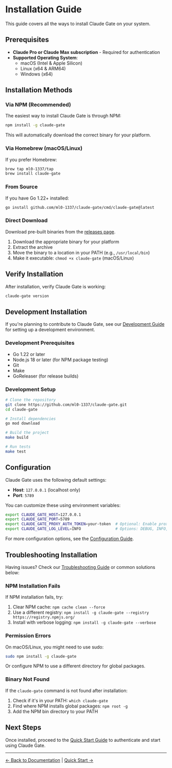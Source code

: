 # Installation Guide

This guide covers all the ways to install Claude Gate on your system.

## Prerequisites

- **Claude Pro or Claude Max subscription** - Required for authentication
- **Supported Operating System**:
  - macOS (Intel & Apple Silicon)
  - Linux (x64 & ARM64)
  - Windows (x64)

## Installation Methods

### Via NPM (Recommended)

The easiest way to install Claude Gate is through NPM:

```bash
npm install -g claude-gate
```

This will automatically download the correct binary for your platform.

### Via Homebrew (macOS/Linux)

If you prefer Homebrew:

```bash
brew tap ml0-1337/tap
brew install claude-gate
```

### From Source

If you have Go 1.22+ installed:

```bash
go install github.com/ml0-1337/claude-gate/cmd/claude-gate@latest
```

### Direct Download

Download pre-built binaries from the [releases page](https://github.com/ml0-1337/claude-gate/releases).

1. Download the appropriate binary for your platform
2. Extract the archive
3. Move the binary to a location in your PATH (e.g., `/usr/local/bin`)
4. Make it executable: `chmod +x claude-gate` (macOS/Linux)

## Verify Installation

After installation, verify Claude Gate is working:

```bash
claude-gate version
```

## Development Installation

If you're planning to contribute to Claude Gate, see our [Development Guide](../guides/development.md) for setting up a development environment.

### Development Prerequisites

- Go 1.22 or later
- Node.js 18 or later (for NPM package testing)
- Git
- Make
- GoReleaser (for release builds)

### Development Setup

```bash
# Clone the repository
git clone https://github.com/ml0-1337/claude-gate.git
cd claude-gate

# Install dependencies
go mod download

# Build the project
make build

# Run tests
make test
```

## Configuration

Claude Gate uses the following default settings:

- **Host**: `127.0.0.1` (localhost only)
- **Port**: `5789`

You can customize these using environment variables:

```bash
export CLAUDE_GATE_HOST=127.0.0.1
export CLAUDE_GATE_PORT=5789
export CLAUDE_GATE_PROXY_AUTH_TOKEN=your-token  # Optional: Enable proxy authentication
export CLAUDE_GATE_LOG_LEVEL=INFO               # Options: DEBUG, INFO, WARNING, ERROR
```

For more configuration options, see the [Configuration Guide](./configuration.md).

## Troubleshooting Installation

Having issues? Check our [Troubleshooting Guide](../guides/troubleshooting.md) or common solutions below:

### NPM Installation Fails

If NPM installation fails, try:

1. Clear NPM cache: `npm cache clean --force`
2. Use a different registry: `npm install -g claude-gate --registry https://registry.npmjs.org/`
3. Install with verbose logging: `npm install -g claude-gate --verbose`

### Permission Errors

On macOS/Linux, you might need to use sudo:

```bash
sudo npm install -g claude-gate
```

Or configure NPM to use a different directory for global packages.

### Binary Not Found

If the `claude-gate` command is not found after installation:

1. Check if it's in your PATH: `which claude-gate`
2. Find where NPM installs global packages: `npm root -g`
3. Add the NPM bin directory to your PATH

## Next Steps

Once installed, proceed to the [Quick Start Guide](./quick-start.md) to authenticate and start using Claude Gate.

---

[← Back to Documentation](../README.md) | [Quick Start →](./quick-start.md)